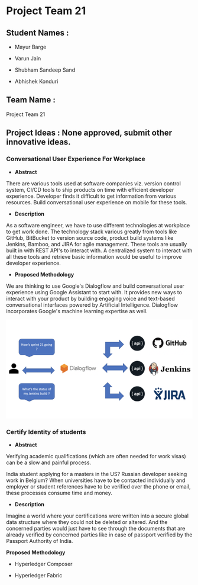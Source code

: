 # Project Team 21

## Student Names :

- Mayur Barge

- Varun Jain

- Shubham Sandeep Sand

- Abhishek Konduri



## Team Name :

Project Team 21

## Project Ideas : None approved, submit other innovative ideas.



### Conversational User Experience For Workplace

- **Abstract**

There are various tools used at software companies viz. version control system, CI/CD tools to ship products on time with efficient developer experience. Developer finds it difficult to get information from various resources. Build conversational user experience on mobile for these tools. 

- **Description**

As a software engineer, we have to use different technologies at workplace to get work done. The technology stack various greatly from tools like GitHub, BitBucket to version source code, product build systems like Jenkins, Bamboo, and JIRA for agile management. These tools are usually built in with REST API's to interact with. A centralized system to interact with all these tools and retrieve basic information would be useful to improve developer experience.

- **Proposed Methodology**

We are thinking to use Google's Dialogflow and build conversational user experience using Google Assistant to start with. It provides new ways to interact with your product by building engaging voice and text-based conversational interfaces powered by Artificial Intelligence. Dialogflow incorporates Google's machine learning expertise as well.

![workflow](workflow.png)


### Certify Identity of students

- **Abstract**

Verifying academic qualifications (which are often needed for work visas) can be a slow and painful process. 



India student  applying for a masters  in the US? Russian developer seeking work in Belgium? When universities have to be contacted individually and employer  or student references have to be verified over the phone or email, these processes consume time and money. 

- **Description**

Imagine a world where your certifications were written into a secure global data structure where they could not be deleted or altered. And the concerned parties would just have to see through the documents that are already verified by concerned parties like in case of passport verified by the Passport Authority of India.

**Proposed Methodology**

- Hyperledger Composer

- Hyperledger Fabric
